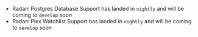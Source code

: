 - Radarr Postgres Database Support has landed in `nightly` and will be coming to `develop` _soon_
- Radarr Plex Watchlist Support has landed in `nightly` and will be coming to `develop` _soon_